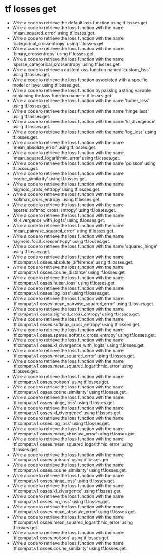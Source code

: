 # tf losses get

- Write a code to retrieve the default loss function using tf.losses.get.
- Write a code to retrieve the loss function with the name 'mean_squared_error' using tf.losses.get.
- Write a code to retrieve the loss function with the name 'categorical_crossentropy' using tf.losses.get.
- Write a code to retrieve the loss function with the name 'binary_crossentropy' using tf.losses.get.
- Write a code to retrieve the loss function with the name 'sparse_categorical_crossentropy' using tf.losses.get.
- Write a code to retrieve a custom loss function named 'custom_loss' using tf.losses.get.
- Write a code to retrieve the loss function associated with a specific model or layer using tf.losses.get.
- Write a code to retrieve the loss function by passing a string variable containing the loss function name to tf.losses.get.
- Write a code to retrieve the loss function with the name 'huber_loss' using tf.losses.get.
- Write a code to retrieve the loss function with the name 'hinge_loss' using tf.losses.get.
- Write a code to retrieve the loss function with the name 'kl_divergence' using tf.losses.get.
- Write a code to retrieve the loss function with the name 'log_loss' using tf.losses.get.
- Write a code to retrieve the loss function with the name 'mean_absolute_error' using tf.losses.get.
- Write a code to retrieve the loss function with the name 'mean_squared_logarithmic_error' using tf.losses.get.
- Write a code to retrieve the loss function with the name 'poisson' using tf.losses.get.
- Write a code to retrieve the loss function with the name 'cosine_similarity' using tf.losses.get.
- Write a code to retrieve the loss function with the name 'sigmoid_cross_entropy' using tf.losses.get.
- Write a code to retrieve the loss function with the name 'softmax_cross_entropy' using tf.losses.get.
- Write a code to retrieve the loss function with the name 'sparse_softmax_cross_entropy' using tf.losses.get.
- Write a code to retrieve the loss function with the name 'kl_divergence_with_logits' using tf.losses.get.
- Write a code to retrieve the loss function with the name 'mean_pairwise_squared_error' using tf.losses.get.
- Write a code to retrieve the loss function with the name 'sigmoid_focal_crossentropy' using tf.losses.get.
- Write a code to retrieve the loss function with the name 'squared_hinge' using tf.losses.get.
- Write a code to retrieve the loss function with the name 'tf.compat.v1.losses.absolute_difference' using tf.losses.get.
- Write a code to retrieve the loss function with the name 'tf.compat.v1.losses.cosine_distance' using tf.losses.get.
- Write a code to retrieve the loss function with the name 'tf.compat.v1.losses.huber_loss' using tf.losses.get.
- Write a code to retrieve the loss function with the name 'tf.compat.v1.losses.log_loss' using tf.losses.get.
- Write a code to retrieve the loss function with the name 'tf.compat.v1.losses.mean_pairwise_squared_error' using tf.losses.get.
- Write a code to retrieve the loss function with the name 'tf.compat.v1.losses.sigmoid_cross_entropy' using tf.losses.get.
- Write a code to retrieve the loss function with the name 'tf.compat.v1.losses.softmax_cross_entropy' using tf.losses.get.
- Write a code to retrieve the loss function with the name 'tf.compat.v1.losses.sparse_softmax_cross_entropy' using tf.losses.get.
- Write a code to retrieve the loss function with the name 'tf.compat.v1.losses.kl_divergence_with_logits' using tf.losses.get.
- Write a code to retrieve the loss function with the name 'tf.compat.v1.losses.mean_squared_error' using tf.losses.get.
- Write a code to retrieve the loss function with the name 'tf.compat.v1.losses.mean_squared_logarithmic_error' using tf.losses.get.
- Write a code to retrieve the loss function with the name 'tf.compat.v1.losses.poisson' using tf.losses.get.
- Write a code to retrieve the loss function with the name 'tf.compat.v1.losses.cosine_similarity' using tf.losses.get.
- Write a code to retrieve the loss function with the name 'tf.compat.v1.losses.hinge_loss' using tf.losses.get.
- Write a code to retrieve the loss function with the name 'tf.compat.v1.losses.kl_divergence' using tf.losses.get.
- Write a code to retrieve the loss function with the name 'tf.compat.v1.losses.log_loss' using tf.losses.get.
- Write a code to retrieve the loss function with the name 'tf.compat.v1.losses.mean_absolute_error' using tf.losses.get.
- Write a code to retrieve the loss function with the name 'tf.compat.v1.losses.mean_squared_logarithmic_error' using tf.losses.get.
- Write a code to retrieve the loss function with the name 'tf.compat.v1.losses.poisson' using tf.losses.get.
- Write a code to retrieve the loss function with the name 'tf.compat.v1.losses.cosine_similarity' using tf.losses.get.
- Write a code to retrieve the loss function with the name 'tf.compat.v1.losses.hinge_loss' using tf.losses.get.
- Write a code to retrieve the loss function with the name 'tf.compat.v1.losses.kl_divergence' using tf.losses.get.
- Write a code to retrieve the loss function with the name 'tf.compat.v1.losses.log_loss' using tf.losses.get.
- Write a code to retrieve the loss function with the name 'tf.compat.v1.losses.mean_absolute_error' using tf.losses.get.
- Write a code to retrieve the loss function with the name 'tf.compat.v1.losses.mean_squared_logarithmic_error' using tf.losses.get.
- Write a code to retrieve the loss function with the name 'tf.compat.v1.losses.poisson' using tf.losses.get.
- Write a code to retrieve the loss function with the name 'tf.compat.v1.losses.cosine_similarity' using tf.losses.get.